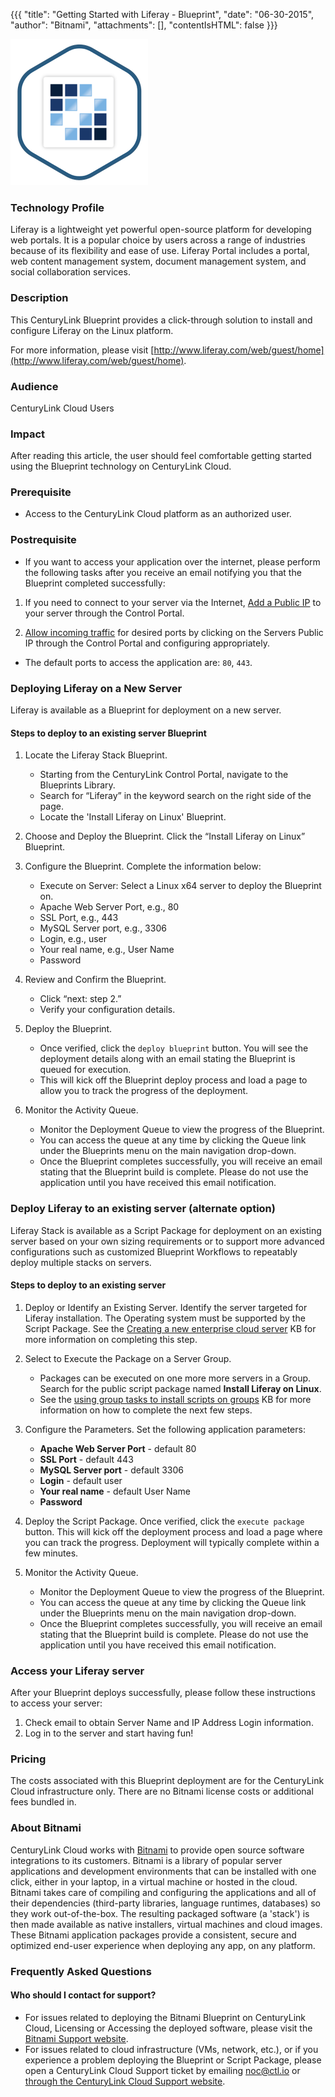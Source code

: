 {{{
  "title": "Getting Started with Liferay - Blueprint",
  "date": "06-30-2015",
  "author": "Bitnami",
  "attachments": [],
  "contentIsHTML": false
}}}

![Liferay logo](../../images/liferay-stack-logo.png)

### Technology Profile
Liferay is a lightweight yet powerful open-source platform for developing web portals. It is a popular choice by users across a range of industries because of its flexibility and ease of use. Liferay Portal includes a portal, web content management system, document management system, and social collaboration services.

### Description
This CenturyLink Blueprint provides a click-through solution to install and configure Liferay on the Linux platform.

For more information, please visit [http://www.liferay.com/web/guest/home](http://www.liferay.com/web/guest/home).

### Audience
CenturyLink Cloud Users

### Impact
After reading this article, the user should feel comfortable getting started using the Blueprint technology on CenturyLink Cloud.

### Prerequisite
* Access to the CenturyLink Cloud platform as an authorized user.

### Postrequisite
* If you want to access your application over the internet, please perform the following tasks after you receive an email notifying you that the Blueprint completed successfully:

1. If you need to connect to your server via the Internet, [Add a Public IP](../../Network/how-to-add-public-ip-to-virtual-machine.md) to your server through the Control Portal.

2. [Allow incoming traffic](../../Network/how-to-add-public-ip-to-virtual-machine.md) for desired ports by clicking on the Servers Public IP through the Control Portal and configuring appropriately.
  * The default ports to access the application are: `80`, `443`.

### Deploying Liferay on a New Server
Liferay is available as a Blueprint for deployment on a new server.

#### Steps to deploy to an existing server Blueprint
1. Locate the Liferay Stack Blueprint.
   * Starting from the CenturyLink Control Portal, navigate to the Blueprints Library.
   * Search for “Liferay” in the keyword search on the right side of the page.
   * Locate the 'Install Liferay on Linux' Blueprint.

2. Choose and Deploy the Blueprint. Click the “Install Liferay on Linux” Blueprint.

3. Configure the Blueprint.
Complete the information below:

   * Execute on Server: Select a Linux x64 server to deploy the Blueprint on.
   * Apache Web Server Port, e.g., 80
   * SSL Port, e.g., 443
   * MySQL Server port, e.g., 3306
   * Login, e.g., user
   * Your real name, e.g., User Name
   * Password

4. Review and Confirm the Blueprint.
   * Click “next: step 2.”
   * Verify your configuration details.

5. Deploy the Blueprint.
   * Once verified, click the `deploy blueprint` button. You will see the deployment details along with an email stating the Blueprint is queued for execution.
   * This will kick off the Blueprint deploy process and load a page to allow you to track the progress of the deployment.

6. Monitor the Activity Queue.
   * Monitor the Deployment Queue to view the progress of the Blueprint.
   * You can access the queue at any time by clicking the Queue link under the Blueprints menu on the main navigation drop-down.
   * Once the Blueprint completes successfully, you will receive an email stating that the Blueprint build is complete. Please do not use the application until you have received this email notification.

### Deploy Liferay to an existing server (alternate option)
Liferay Stack is available as a Script Package for deployment on an existing server based on your own sizing requirements or to support more advanced configurations such as customized Blueprint Workflows to repeatably deploy multiple stacks on servers.

#### Steps to deploy to an existing server
1. Deploy or Identify an Existing Server.
Identify the server targeted for Liferay installation. The Operating system must be supported by the Script Package. See the [Creating a new enterprise cloud server](../../Servers/creating-a-new-enterprise-cloud-server.md) KB for more information on completing this step.

2. Select to Execute the Package on a Server Group.
   * Packages can be executed on one more more servers in a Group. Search for the public script package named **Install Liferay on Linux**.
   * See the [using group tasks to install scripts on groups](../../Servers/using-group-tasks-to-install-software-and-run-scripts-on-groups.md) KB for more information on how to complete the next few steps.

3. Configure the Parameters.
Set the following application parameters:

   * **Apache Web Server Port** - default 80
   * **SSL Port** - default 443
   * **MySQL Server port** - default 3306
   * **Login** - default user
   * **Your real name** - default User Name
   * **Password**

4. Deploy the Script Package.
Once verified, click the `execute package` button. This will kick off the deployment process and load a page where you can track the progress. Deployment will typically complete within a few minutes.

5. Monitor the Activity Queue.
   * Monitor the Deployment Queue to view the progress of the Blueprint.
   * You can access the queue at any time by clicking the Queue link under the Blueprints menu on the main navigation drop-down.
   * Once the Blueprint completes successfully, you will receive an email stating that the Blueprint build is complete. Please do not use the application until you have received this email notification.

### Access your Liferay server
After your Blueprint deploys successfully, please follow these instructions to access your server:

1. Check email to obtain Server Name and IP Address Login information.
2. Log in to the server and start having fun!

### Pricing
The costs associated with this Blueprint deployment are for the CenturyLink Cloud infrastructure only. There are no Bitnami license costs or additional fees bundled in.

### About Bitnami
CenturyLink Cloud works with [Bitnami](http://www.bitnami.com) to provide open source software integrations to its customers. Bitnami is a library of popular server applications and development environments that can be installed with one click, either in your laptop, in a virtual machine or hosted in the cloud. Bitnami takes care of compiling and configuring the applications and all of their dependencies (third-party libraries, language runtimes, databases) so they work out-of-the-box. The resulting packaged software (a 'stack') is then made available as native installers, virtual machines and cloud images. These Bitnami application packages provide a consistent, secure and optimized end-user experience when deploying any app, on any platform.

### Frequently Asked Questions

#### Who should I contact for support?
* For issues related to deploying the Bitnami Blueprint on CenturyLink Cloud, Licensing or Accessing the deployed software, please visit the [Bitnami Support website](http://www.bitnami.com/support).
* For issues related to cloud infrastructure (VMs, network, etc.), or if you experience a problem deploying the Blueprint or Script Package, please open a CenturyLink Cloud Support ticket by emailing [noc@ctl.io](mailto:noc@ctl.io) or [through the CenturyLink Cloud Support website](https://t3n.zendesk.com/tickets/new).
